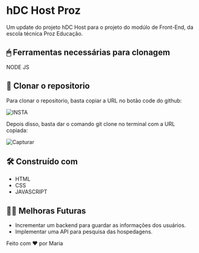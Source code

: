 # hDC Host Proz

Um update do projeto hDC Host para o projeto do modúlo de Front-End, da escola técnica Proz Educação.


## 🖱 Ferramentas necessárias para clonagem


NODE JS 


## 🚀 Clonar o repositorio

Para clonar o repositorio, basta copiar a URL no botão code do github: 

![INSTA](https://github.com/maria18-ai/insta_clone/assets/131560480/0430735e-659b-4483-a459-0a84069adc81)


Depois disso, basta dar o comando git clone no terminal com a URL copiada: 

![Capturar](https://github.com/maria18-ai/cardapio-online/assets/131560480/7e0775a8-1c10-4cf9-924e-27d6a752d68d)


## 🛠 Construído com

* HTML
* CSS
* JAVASCRIPT

## 👩‍💻 Melhoras Futuras 

- Incrementar um backend para guardar as informações dos usuários.
- Implementar uma API para pesquisa das hospedagens.


Feito com ❤ por Maria
